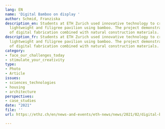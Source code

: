 ```yaml
---
lang: EN
name: 'Digital Bamboo on display '
author: Schmid, Franziska
description_en: Students at ETH Zurich used innovative technology to create an extremely
  lightweight and filigree pavilion using bamboo. The project demonstrates the possibilities
  of digital fabrication combined with natural construction materials.
description_fr: Students at ETH Zurich used innovative technology to create an extremely
  lightweight and filigree pavilion using bamboo. The project demonstrates the possibilities
  of digital fabrication combined with natural construction materials.
category:
- face_our_challenges_today
- stimulate_your_creativity
type:
- Photo
- Article
issues:
- sciences_technologies
- housing
- architecture
perspectives:
- case_studies
date: "2021"
file: ''
url: https://ethz.ch/en/news-and-events/eth-news/news/2021/02/digital-bamboo-on-display.html

---
```

